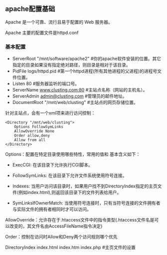 ## apache配置基础
Apache 是一个可靠、流行且易于配置的 Web 服务器。

Apache 主要的配置文件是httpd.conf

### 基本配置


 - ServerRoot "/mnt/software/apache2" #你的apache软件安装的位置。其它指定的目录如果没有指定绝对路径，则目录是相对于该目录。
 - PidFile logs/httpd.pid #第一个httpd进程(所有其他进程的父进程)的进程号文件位置。
 - Listen 80 #服务器监听的端口号。
 - ServerName www.clusting.com:80 #主站点名称（网站的主机名）。
 - ServerAdmin admin@clusting.com #管理员的邮件地址。
 - DocumentRoot "/mnt/web/clusting" #主站点的网页存储位置。

针对主站点，会有一个xml项来进行访问控制：

```
<Directory "/mnt/web/clusting"> 
    Options FollowSymLinks 
    AllowOverride None 
    Order allow,deny 
    Allow from all 
</Directory> 
```

Options：配置在特定目录使用哪些特性，常用的值和 基本含义如下：

 - ExecCGI: 在该目录下允许执行CGI脚本。

 - FollowSymLinks: 在该目录下允许文件系统使用符号连接。

 - Indexes: 当用户访问该目录时，如果用户找不到DirectoryIndex指定的主页文件(例如index.html),则返回该目录下的文件列表给用户。
 - SymLinksIfOwnerMatch: 当使用符号连接时，只有当符号连接的文件拥有者与实际文件的拥有者相同时才可以访问。

AllowOverride：允许存在于.htaccess文件中的指令类型(.htaccess文件名是可以改变的，其文件名由AccessFileName指令决定)

Order：控制在访问时Allow和Deny两个访问规则哪个优先

DirectoryIndex index.html index.htm index.php #主页文件的设置